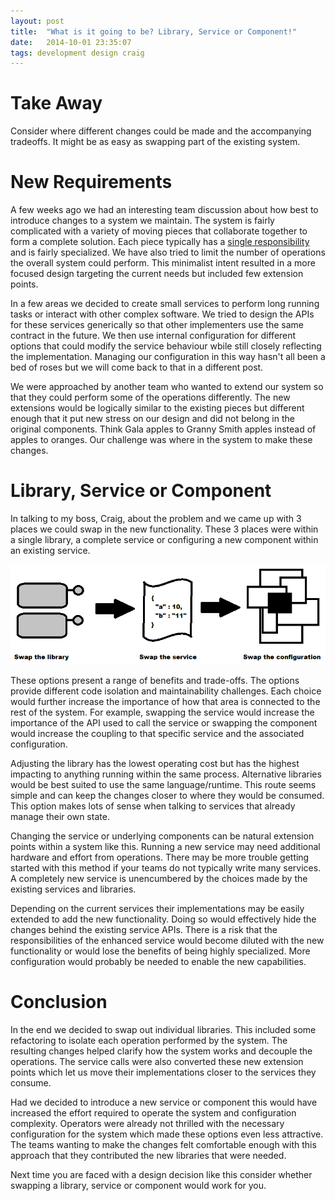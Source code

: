 ```yaml
---
layout: post
title:  "What is it going to be? Library, Service or Component!"
date:   2014-10-01 23:35:07
tags: development design craig
---
```


Take Away
=======================================

Consider where different changes could be made and the accompanying tradeoffs.
It might be as easy as swapping part of the existing system.

New Requirements
=======================================

A few weeks ago we had an interesting team discussion about how best to
introduce changes to a system we maintain. The system is fairly complicated
with a variety of moving pieces that collaborate together to form a complete
solution. Each piece typically has a [single responsibility][srp] and is fairly
specialized. We have also tried to limit the number of operations the overall
system could perform. This minimalist intent resulted in a more focused design
targeting the current needs but included few extension points.

In a few areas we decided to create small services to perform long running
tasks or interact with other complex software. We tried to design the APIs
for these services generically so that other implementers use the same contract
in the future. We then use internal configuration for different options that
could modify the service behaviour wbile still closely reflecting the
implementation. Managing our configuration in this way hasn't all been a bed of
roses but we will come back to that in a different post.

We were approached by another team who wanted to extend our system so that they
could perform some of the operations differently. The new extensions would be
logically similar to the existing pieces but different enough that it put new
stress on our design and did not belong in the original components. Think Gala
apples to Granny Smith apples instead of apples to oranges. Our challenge was
where in the system to make these changes.

Library, Service or Component
=======================================

In talking to my boss, Craig, about the problem and we came up with 3 places we
could swap in the new functionality. These 3 places were within a single
library, a complete service or configuring a new component within an existing
service.

<p class="center-image">
	<img
		title="Yes, this image was made using paint."
		alt="The three places to make the change, i.e. library, service or component"
		src="/images/posts/LibraryServiceOrComponent.png" />
</p>

These options present a range of benefits and trade-offs. The options provide
different code isolation and maintainability challenges. Each choice would
further increase the importance of how that area is connected to the rest of
the system. For example, swapping the service would increase the importance
of the API used to call the service or swapping the component would increase
the coupling to that specific service and the associated configuration.

Adjusting the library has the lowest operating cost but has the highest
impacting to anything running within the same process. Alternative libraries
would be best suited to use the same language/runtime. This route seems simple
and can keep the changes closer to where they would be consumed. This option
makes lots of sense when talking to services that already manage their
own state.

Changing the service or underlying components can be natural extension points
within a system like this. Running a new service may need additional hardware
and effort from operations. There may be more trouble getting started with this
method if your teams do not typically write many services. A completely new
service is unencumbered by the choices made by the existing services and
libraries.

Depending on the current services their implementations may be easily extended
to add the new functionality. Doing so would effectively hide the changes
behind the existing service APIs. There is a risk that the responsibilities of
the enhanced service would become diluted with the new functionality or would
lose the benefits of being highly specialized. More configuration would
probably be needed to enable the new capabilities.

Conclusion
=======================================

In the end we decided to swap out individual libraries. This included some
refactoring to isolate each operation performed by the system. The resulting
changes helped clarify how the system works and decouple the operations. The
service calls were also converted these new extension points which let us
move their implementations closer to the services they consume.

Had we decided to introduce a new service or component this would have
increased the effort required to operate the system and configuration
complexity. Operators were already not thrilled with the necessary
configuration for the system which made these options even less attractive.
The teams wanting to make the changes felt comfortable enough with this
approach that they contributed the new libraries that were needed.

Next time you are faced with a design decision like this consider whether
swapping a library, service or component would work for you.

[srp]: http://en.wikipedia.org/wiki/Single_responsibility_principle "A SOLID start"